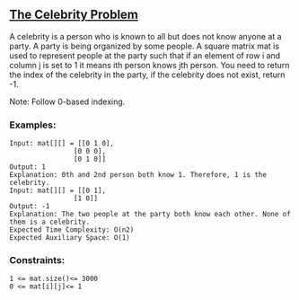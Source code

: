 ## [The Celebrity Problem](https://www.geeksforgeeks.org/problems/the-celebrity-problem/1)

A celebrity is a person who is known to all but does not know anyone at a party. A party is being organized by some people.  A square matrix mat is used to represent people at the party such that if an element of row i and column j is set to 1 it means ith person knows jth person. You need to return the index of the celebrity in the party, if the celebrity does not exist, return -1.

Note: Follow 0-based indexing.

### Examples:
```
Input: mat[][] = [[0 1 0],
                [0 0 0], 
                [0 1 0]]
Output: 1
Explanation: 0th and 2nd person both know 1. Therefore, 1 is the celebrity. 
Input: mat[][] = [[0 1],
                [1 0]]
Output: -1
Explanation: The two people at the party both know each other. None of them is a celebrity.
Expected Time Complexity: O(n2)
Expected Auxiliary Space: O(1)
```
### Constraints:
```
1 <= mat.size()<= 3000
0 <= mat[i][j]<= 1
```
